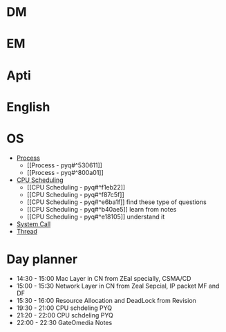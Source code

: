 # DM

# EM

# Apti

# English

# OS
- [Process](https://www.practicepaper.in/gate-cse/process)
	- [[Process - pyq#^530611]]
	- [[Process - pyq#^800a01]]
- [CPU Scheduling](https://www.practicepaper.in/gate-cse/cpu-scheduling)
	- [[CPU Scheduling - pyq#^f1eb22]]
	- [[CPU Scheduling - pyq#^f87c5f]]
	- [[CPU Scheduling - pyq#^e6ba1f]] find these type of questions
	- [[CPU Scheduling - pyq#^b40ae5]] learn from notes
	- [[CPU Scheduling - pyq#^e18105]] understand it
- [System Call](https://www.practicepaper.in/gate-cse/system-call)
- [Thread](https://www.practicepaper.in/gate-cse/thread)

# Day planner

- 14:30 - 15:00 Mac Layer in CN from ZEal specially, CSMA/CD
- 15:00 - 15:30 Network Layer in CN from Zeal Sepcial, IP packet MF and DF
- 15:30 - 16:00 Resource Allocation and DeadLock from Revision
- 19:30 - 21:00 CPU schdeling PYQ
- 21:20 - 22:00 CPU schdeling PYQ
- 22:00 - 22:30 GateOmedia Notes